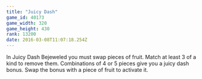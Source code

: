 ```yaml
---
title: "Juicy Dash"
game_id: 40173
game_width: 320
game_height: 430
rank: 13200
date: 2016-03-08T11:07:18.254Z
---
```

In Juicy Dash Bejeweled you must swap pieces of fruit. Match at least 3 of a kind to remove them. Combinations of 4 or 5 pieces give you a juicy dash bonus. Swap the bonus with a piece of fruit to activate it.
